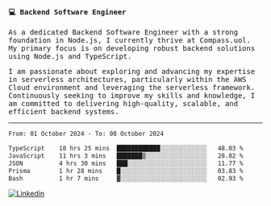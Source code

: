 
<samp>
  
#### 💻 Backend Software Engineer

As a dedicated Backend Software Engineer with a strong foundation in Node.js, I currently thrive at Compass.uol. My primary focus is on developing robust backend solutions using Node.js and TypeScript.

I am passionate about exploring and advancing my expertise in serverless architectures, particularly within the AWS Cloud environment and leveraging the serverless framework. Continuously seeking to improve my skills and knowledge, I am committed to delivering high-quality, scalable, and efficient backend systems.

---

<!--START_SECTION:waka-->

```txt
From: 01 October 2024 - To: 08 October 2024

TypeScript    18 hrs 25 mins  ████████████░░░░░░░░░░░░░   48.03 %
JavaScript    11 hrs 3 mins   ███████▒░░░░░░░░░░░░░░░░░   28.82 %
JSON          4 hrs 30 mins   ███░░░░░░░░░░░░░░░░░░░░░░   11.77 %
Prisma        1 hr 28 mins    █░░░░░░░░░░░░░░░░░░░░░░░░   03.83 %
Bash          1 hr 7 mins     ▓░░░░░░░░░░░░░░░░░░░░░░░░   02.93 %
```

<!--END_SECTION:waka-->
  
</samp>

[![Linkedin](https://img.shields.io/badge/-Mateus%20Garcia-c080ff?style=flat-square&logo=Linkedin&logoColor=white&link=https://www.linkedin.com/in/mpgxc)](https://www.linkedin.com/in/mateusogarcia) 

